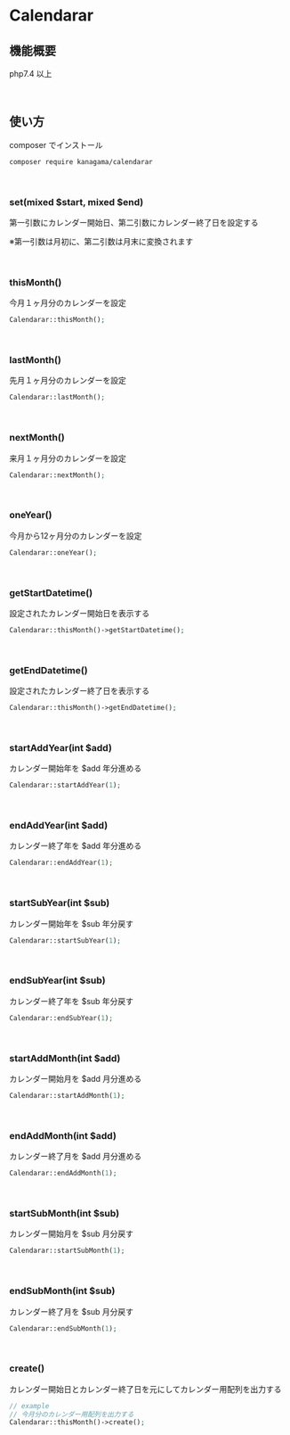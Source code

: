 # Calendarar

## 機能概要

php7.4 以上

<br>

## 使い方

composer でインストール

```bash
composer require kanagama/calendarar
```

<br>

### set(mixed $start, mixed $end)

第一引数にカレンダー開始日、第二引数にカレンダー終了日を設定する

※第一引数は月初に、第二引数は月末に変換されます

<br>

### thisMonth()

今月１ヶ月分のカレンダーを設定

```php
Calendarar::thisMonth();
```

<br>

### lastMonth()

先月１ヶ月分のカレンダーを設定

```php
Calendarar::lastMonth();
```

<br>

### nextMonth()

来月１ヶ月分のカレンダーを設定

```php
Calendarar::nextMonth();
```

<br>

### oneYear()

今月から12ヶ月分のカレンダーを設定

```php
Calendarar::oneYear();
```

<br>

### getStartDatetime()

設定されたカレンダー開始日を表示する

```php
Calendarar::thisMonth()->getStartDatetime();
```

<br>

### getEndDatetime()

設定されたカレンダー終了日を表示する

```php
Calendarar::thisMonth()->getEndDatetime();
```

<br>

### startAddYear(int $add)

カレンダー開始年を $add 年分進める

```php
Calendarar::startAddYear(1);
```

<br>

### endAddYear(int $add)

カレンダー終了年を $add 年分進める

```php
Calendarar::endAddYear(1);
```

<br>

### startSubYear(int $sub)

カレンダー開始年を $sub 年分戻す

```php
Calendarar::startSubYear(1);
```

<br>

### endSubYear(int $sub)

カレンダー終了年を $sub 年分戻す

```php
Calendarar::endSubYear(1);
```

<br>

### startAddMonth(int $add)

カレンダー開始月を $add 月分進める

```php
Calendarar::startAddMonth(1);
```

<br>

### endAddMonth(int $add)

カレンダー終了月を $add 月分進める

```php
Calendarar::endAddMonth(1);
```

<br>

### startSubMonth(int $sub)

カレンダー開始月を $sub 月分戻す

```php
Calendarar::startSubMonth(1);
```

<br>

### endSubMonth(int $sub)

カレンダー終了月を $sub 月分戻す

```php
Calendarar::endSubMonth(1);
```

<br>

### create()

カレンダー開始日とカレンダー終了日を元にしてカレンダー用配列を出力する

```php
// example
// 今月分のカレンダー用配列を出力する
Calendarar::thisMonth()->create();
```

<br>
